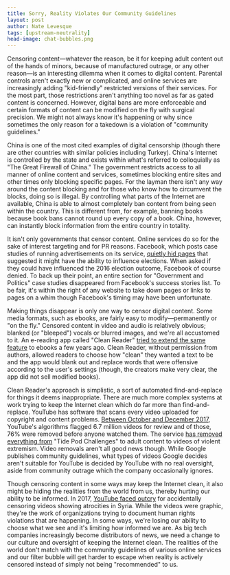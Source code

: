 ```yaml
---
title: Sorry, Reality Violates Our Community Guidelines
layout: post
author: Nate Levesque
tags: [upstream-neutrality]
head-image: chat-bubbles.png
---
```


Censoring content—whatever the reason, be it for keeping adult content out of the hands of minors, because of manufactured outrage, or any other reason—is an interesting dilemma when it comes to digital content. Parental controls aren't exactly new or complicated, and online services are increasingly adding "kid-friendly" restricted versions of their services. For the most part, those restrictions aren't anything too novel as far as gated content is concerned. However, digital bans are more enforceable and certain formats of content can be modified on the fly with surgical precision. We might not always know it's happening or why since sometimes the only reason for a takedown is a violation of "community guidelines."

China is one of the most cited examples of digital censorship (though there are other countries with similar policies including Turkey). China's Internet is controlled by the state and exists within what's referred to colloquially as "The Great Firewall of China." The government restricts access to all manner of online content and services, sometimes blocking entire sites and other times only blocking specific pages. For the layman there isn't any way around the content blocking and for those who know how to circumvent the blocks, doing so is illegal. By controlling what parts of the Internet are available, China is able to almost completely ban content from being seen within the country. This is different from, for example, banning books because book bans cannot round up every copy of a book. China, however, can instantly block information from the entire country in totality.

It isn't only governments that censor content. Online services do so for the sake of interest targeting and for PR reasons. Facebook, which posts case studies of running advertisements on its service, [quietly hid pages](https://theintercept.com/2018/03/14/facebook-election-meddling/) that suggested it might have the ability to influence elections. When asked if they could have influenced the 2016 election outcome, Facebook of course denied. To back up their point, an entire section for "Government and Politics" case studies disappeared from Facebook's success stories list. To be fair, it's within the right of any website to take down pages or links to pages on a whim though Facebook's timing may have been unfortunate.

Making things disappear is only one way to censor digital content. Some media formats, such as ebooks, are fairly easy to modify—permanently or "on the fly." Censored content in video and audio is relatively obvious; blanked (or "bleeped") vocals or blurred images, and we're all accustomed to it. An e-reading app called "Clean Reader" [tried to extend the same feature](https://www.techradar.com/news/world-of-tech/content-in-moderation-is-digital-censorship-messing-with-the-arts-1289740) to ebooks a few years ago. Clean Reader, without permission from authors, allowed readers to choose how "clean" they wanted a text to be and the app would blank out and replace words that were offensive according to the user's settings (though, the creators make very clear, the app did not sell modified books).

Clean Reader's approach is simplistic, a sort of automated find-and-replace for things it deems inappropriate. There are much more complex systems at work trying to keep the Internet clean which do far more than find-and-replace. YouTube has software that scans every video uploaded for copyright and content problems. [Between October and December 2017](https://youtube.googleblog.com/2018/04/more-information-faster-removals-more.html), YouTube's algorithms flagged 6.7 million videos for review and of those, 76% were removed before anyone watched them. The service [has removed everything from](https://motherboard.vice.com/en_us/article/59jgka/a-brief-history-of-youtube-censorship) "Tide Pod Challenges" to adult content to videos of violent extremism. Video removals aren't all good news though. While Google publishes community guidelines, what types of videos Google decides aren't suitable for YouTube is decided by YouTube with no real oversight, aside from community outrage which the company occasionally ignores.

Though censoring content in some ways may keep the Internet clean, it also might be hiding the realities from the world from us, thereby hurting our ability to be informed. In 2017, [YouTube faced outcry](https://www.nytimes.com/2017/08/22/world/middleeast/syria-youtube-videos-isis.html) for accidentally censoring videos showing atrocities in Syria. While the videos were graphic, they're the work of organizations trying to document human rights violations that are happening. In some ways, we're losing our ability to choose what we see and it's limiting how informed we are. As big tech companies increasingly become distributors of news, we need a change to our culture and oversight of keeping the Internet clean. The realities of the world don't match with the community guidelines of various online services and our filter bubble will get harder to escape when reality is actively censored instead of simply not being "recommended" to us.